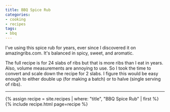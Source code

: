 ```yaml
---
title: BBQ Spice Rub
categories:
- cooking
- recipes
tags:
- bbq
---
```


I've using this spice rub for years, ever since I discovered it on amazingribs.com.
It's balanced in spicy, sweet, and aromatic.

The full recipe is for 24 slabs of ribs but that is more ribs than I eat in years.
Also, volume measurements are annoying to use.
So I took the time to convert and scale down the recipe for 2 slabs.
I figure this would be easy enough to either double up (for making a batch) or to halve (single serving of ribs).

---

{% assign recipe = site.recipes | where: "title",  "BBQ Spice Rub" | first %}
{% include recipe.html page=recipe %}
